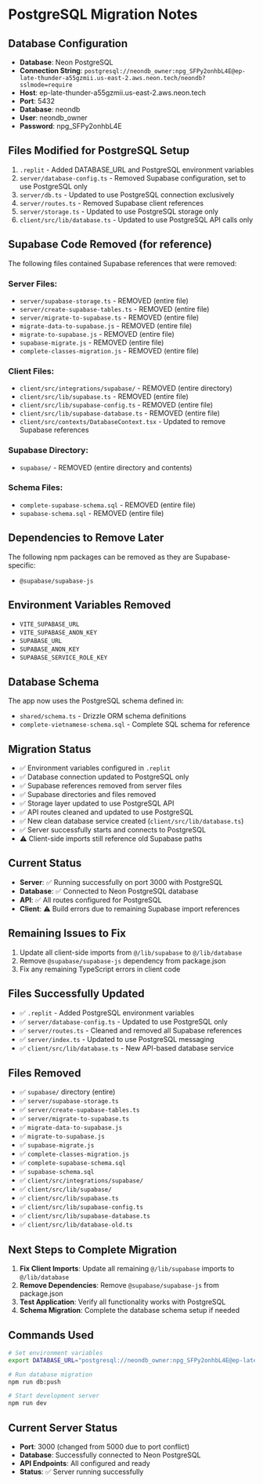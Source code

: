 # PostgreSQL Migration Notes

## Database Configuration
- **Database**: Neon PostgreSQL
- **Connection String**: `postgresql://neondb_owner:npg_SFPy2onhbL4E@ep-late-thunder-a55gzmii.us-east-2.aws.neon.tech/neondb?sslmode=require`
- **Host**: ep-late-thunder-a55gzmii.us-east-2.aws.neon.tech
- **Port**: 5432
- **Database**: neondb
- **User**: neondb_owner
- **Password**: npg_SFPy2onhbL4E

## Files Modified for PostgreSQL Setup
1. `.replit` - Added DATABASE_URL and PostgreSQL environment variables
2. `server/database-config.ts` - Removed Supabase configuration, set to use PostgreSQL only
3. `server/db.ts` - Updated to use PostgreSQL connection exclusively
4. `server/routes.ts` - Removed Supabase client references
5. `server/storage.ts` - Updated to use PostgreSQL storage only
6. `client/src/lib/database.ts` - Updated to use PostgreSQL API calls only

## Supabase Code Removed (for reference)
The following files contained Supabase references that were removed:

### Server Files:
- `server/supabase-storage.ts` - REMOVED (entire file)
- `server/create-supabase-tables.ts` - REMOVED (entire file)
- `server/migrate-to-supabase.ts` - REMOVED (entire file)
- `migrate-data-to-supabase.js` - REMOVED (entire file)
- `migrate-to-supabase.js` - REMOVED (entire file)
- `supabase-migrate.js` - REMOVED (entire file)
- `complete-classes-migration.js` - REMOVED (entire file)

### Client Files:
- `client/src/integrations/supabase/` - REMOVED (entire directory)
- `client/src/lib/supabase.ts` - REMOVED (entire file)
- `client/src/lib/supabase-config.ts` - REMOVED (entire file)
- `client/src/lib/supabase-database.ts` - REMOVED (entire file)
- `client/src/contexts/DatabaseContext.tsx` - Updated to remove Supabase references

### Supabase Directory:
- `supabase/` - REMOVED (entire directory and contents)

### Schema Files:
- `complete-supabase-schema.sql` - REMOVED (entire file)
- `supabase-schema.sql` - REMOVED (entire file)

## Dependencies to Remove Later
The following npm packages can be removed as they are Supabase-specific:
- `@supabase/supabase-js`

## Environment Variables Removed
- `VITE_SUPABASE_URL`
- `VITE_SUPABASE_ANON_KEY`
- `SUPABASE_URL`
- `SUPABASE_ANON_KEY`
- `SUPABASE_SERVICE_ROLE_KEY`

## Database Schema
The app now uses the PostgreSQL schema defined in:
- `shared/schema.ts` - Drizzle ORM schema definitions
- `complete-vietnamese-schema.sql` - Complete SQL schema for reference

## Migration Status
- ✅ Environment variables configured in `.replit`
- ✅ Database connection updated to PostgreSQL only
- ✅ Supabase references removed from server files
- ✅ Supabase directories and files removed
- ✅ Storage layer updated to use PostgreSQL API
- ✅ API routes cleaned and updated to use PostgreSQL
- ✅ New clean database service created (`client/src/lib/database.ts`)
- ✅ Server successfully starts and connects to PostgreSQL
- ⚠️ Client-side imports still reference old Supabase paths

## Current Status
- **Server**: ✅ Running successfully on port 3000 with PostgreSQL
- **Database**: ✅ Connected to Neon PostgreSQL database
- **API**: ✅ All routes configured for PostgreSQL
- **Client**: ⚠️ Build errors due to remaining Supabase import references

## Remaining Issues to Fix
1. Update all client-side imports from `@/lib/supabase` to `@/lib/database`
2. Remove `@supabase/supabase-js` dependency from package.json
3. Fix any remaining TypeScript errors in client code

## Files Successfully Updated
- ✅ `.replit` - Added PostgreSQL environment variables
- ✅ `server/database-config.ts` - Updated to use PostgreSQL only
- ✅ `server/routes.ts` - Cleaned and removed all Supabase references
- ✅ `server/index.ts` - Updated to use PostgreSQL messaging
- ✅ `client/src/lib/database.ts` - New API-based database service

## Files Removed
- ✅ `supabase/` directory (entire)
- ✅ `server/supabase-storage.ts`
- ✅ `server/create-supabase-tables.ts`
- ✅ `server/migrate-to-supabase.ts`
- ✅ `migrate-data-to-supabase.js`
- ✅ `migrate-to-supabase.js`
- ✅ `supabase-migrate.js`
- ✅ `complete-classes-migration.js`
- ✅ `complete-supabase-schema.sql`
- ✅ `supabase-schema.sql`
- ✅ `client/src/integrations/supabase/`
- ✅ `client/src/lib/supabase/`
- ✅ `client/src/lib/supabase.ts`
- ✅ `client/src/lib/supabase-config.ts`
- ✅ `client/src/lib/supabase-database.ts`
- ✅ `client/src/lib/database-old.ts`

## Next Steps to Complete Migration
1. **Fix Client Imports**: Update all remaining `@/lib/supabase` imports to `@/lib/database`
2. **Remove Dependencies**: Remove `@supabase/supabase-js` from package.json
3. **Test Application**: Verify all functionality works with PostgreSQL
4. **Schema Migration**: Complete the database schema setup if needed

## Commands Used
```bash
# Set environment variables
export DATABASE_URL="postgresql://neondb_owner:npg_SFPy2onhbL4E@ep-late-thunder-a55gzmii.us-east-2.aws.neon.tech/neondb?sslmode=require"

# Run database migration
npm run db:push

# Start development server
npm run dev
```

## Current Server Status
- **Port**: 3000 (changed from 5000 due to port conflict)
- **Database**: Successfully connected to Neon PostgreSQL
- **API Endpoints**: All configured and ready
- **Status**: ✅ Server running successfully
